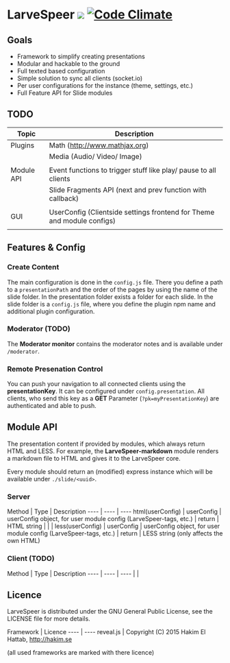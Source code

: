 # LarveSpeer ![](https://travis-ci.org/LarveSpeer/LarveSpeer.svg?branch=master) [![Code Climate](https://codeclimate.com/github/LarveSpeer/LarveSpeer/badges/gpa.svg)](https://codeclimate.com/github/LarveSpeer/LarveSpeer)


## Goals
- Framework to simplify creating presentations
- Modular and hackable to the ground
- Full texted based configuration
- Simple solution to sync all clients (socket.io)
- Per user configurations for the instance (theme, settings, etc.)
- Full Feature API for Slide modules




## TODO

Topic 		| Description
 ---- 		| ----
Plugins 	| Math (http://www.mathjax.org)
 			| Media (Audio/ Video/ Image)
 			|
Module API	| Event functions to trigger stuff like play/ pause to all clients
			| Slide Fragments API (next and prev function with callback)
			|
GUI 		| UserConfig (Clientside settings frontend for Theme and module configs)
			|




## Features & Config

### Create Content
The main configuration is done in the `config.js` file. There you define a path to a `presentationPath` and the order of the pages by using the name of the slide folder.
In the presentation folder exists a folder for each slide. In the slide folder is a `config.js` file, where you define the plugin npm name and additional plugin configuration.


### Moderator (TODO)
The **Moderator monitor** contains the moderator notes and is available under
`/moderator`.

### Remote Presenation Control
You can push your navigation to all connected clients using the **presentationKey**. It can be configured under `config.presentation`.
All clients, who send this key as a **GET** Parameter (`?pk=myPresentationKey`) are authenticated and able to push.




## Module API

The presentation content if provided by modules, which always return HTML and LESS. For example, the **LarveSpeer-markdown** module renders a markdown file to HTML and gives it to the LarveSpeer core.

Every module should return an (modified) express instance which will be available under `./slide/<uuid>`.


### Server
Method 				| Type			| Description
 ----  				| ---- 			| ----
html(userConfig) 	| userConfig 	| userConfig object, for user module config (LarveSpeer-tags, etc.)
 					| return 		| HTML string
 					| 				| |
less(userConfig) 	| userConfig 	| userConfig object, for user module config (LarveSpeer-tags, etc.)
					| return 		| LESS string (only affects the own HTML)



### Client (TODO)
Method 				| Type			| Description
 ----  				| ---- 			| ----
| |





## Licence

LarveSpeer is distributed under the GNU General Public License, see the LICENSE file for more details.

Framework 	| Licence
 ---- 		| ----
reveal.js 	| Copyright (C) 2015 Hakim El Hattab, http://hakim.se

(all used frameworks are marked with there licence)
